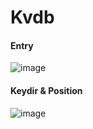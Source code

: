 # Kvdb

#### Entry

![image](https://user-images.githubusercontent.com/41776735/147869641-9a4c64bd-b4f6-4578-be1f-9e5480d4566e.png)

#### Keydir & Position

![image](https://user-images.githubusercontent.com/41776735/147875671-b9213320-7fca-4434-96af-b2648b012e49.png)